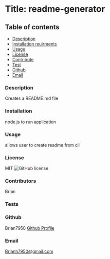 
# Title: readme-generator

## Table of contents
* [Description](#description)
* [Installation reuirments](#installation)
* [Usage](#usage)
* [License](#license)
* [Contribute](#contritube)
* [Test](#test)
* [Github](#github)
* [Email](#email)

### Description
Creates a README.md file 

### Installation
node.js to run application 

### Usage
allows user to create readme from cli

### License
MIT
![GitHub license](https://img.shields.io/badge/license-MIT-blue.svg)


### Contributors
Brian    

### Tests


### Github 
Brian7950
[Github Profile](https://github.com/Brian7950)

### Email
Brianh7950@gmail.com
    